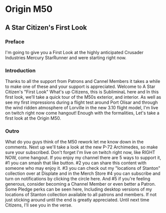 # Origin M50
## A Star Citizen's First Look

### Preface
I'm going to give you a First Look at the highly anticipated Crusader Industries Mercury StarRunner and were starting right now.

### Introduction
Thanks to all the support from Patrons and Cannel Members it takes a while to make one of these and your support is appreciated. Welcome to A Star Citizen's "First Look" What's up Citizens, this is SubliminaL here and In this first look, we’ll take a quick tour of the M50s exterior, and interior. As well as see my first impressions during a flight test around Port Olisar and through the wind ridden atmosphere of Lorville in the new 3.10 flight model, I'm live on twitch right now come hangout! Enough with the formalities, Let's take a first look at the Origin M50.

[Comment]: # (This footage is recorded in the 3.10 PTU that is now available to subscribers and concierge.)

### Outro
What do you guys think of the M50 rework let me know down in the comments. Next up we'll take a look at the new P-72 Archimedes, so make sure your subscribed. Don't forget I'm live on twitch right now, like RIGHT NOW, come hangout. If you enjoy my channel there are 5 ways to support it, #1 you can smash that like button. #2 you can share this content with someone who may enjoy it. #3 you can check out my "locations of Stanton" collection over at Displate and in the Merch Store #4 you can subscribe and turn on notifications by clicking the circle here. And #5 if you're feeling generous, consider becoming a Channel Member or even better a Patron. Some Pledge perks can be seen here, Including desktop versions of my locations of Stanton collection available to all patrons and members. If not just sticking around until the end is greatly appreciated. Until next time Citizens, I'll see you in the verse.
